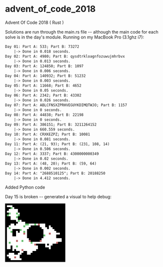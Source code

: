# advent_of_code_2018
Advent Of Code 2018 ( Rust )

Solutions are run through the main.rs file -- although the main code for each solve is in the day's module.
Running on my MacBook Pro (3.1ghz i7):

```
Day 01: Part A: 533; Part B: 73272
	|-> Done in 0.018 seconds.
Day 02: Part A: 4980; Part B: qysdtrkloagnfozuwujmhrbvx
	|-> Done in 0.013 seconds.
Day 03: Part A: 124850; Part B: 1097
	|-> Done in 0.006 seconds.
Day 04: Part A: 140932; Part B: 51232
	|-> Done in 0.003 seconds.
Day 05: Part A: 11668; Part B: 4652
	|-> Done in 0.05 seconds.
Day 06: Part A: 2342; Part B: 43302
	|-> Done in 0.026 seconds.
Day 07: Part A: ABLCFNSXZPRHVEGUYKDIMQTWJO; Part B: 1157
	|-> Done in 0 seconds.
Day 08: Part A: 44838; Part B: 22198
	|-> Done in 0 seconds.
Day 09: Part A: 386151; Part B: 3211264152
	|-> Done in 660.559 seconds.
Day 10: Part A: CRXKEZPZ; Part B: 10081
	|-> Done in 0.081 seconds.
Day 11: Part A: (21, 93); Part B: (231, 108, 14)
	|-> Done in 0.506 seconds.
Day 12: Part A: 3337; Part B: 4300000000349
	|-> Done in 0.02 seconds.
Day 13: Part A: (48, 20); Part B: (59, 64)
	|-> Done in 0.002 seconds.
Day 14: Part A: "2688510125"; Part B: 20188250
	|-> Done in 4.412 seconds.
```
Added Python code

Day 15 is broken -- generated a visual to help debug:

![](python/images/day_15.gif)